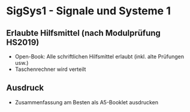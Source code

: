 SigSys1 - Signale und Systeme 1
======

## Erlaubte Hilfsmittel (nach Modulprüfung HS2019)

* Open-Book: Alle schriftlichen Hilfsmittel erlaubt (inkl. alte Prüfungen usw.)
* Taschenrechner wird verteilt

## Ausdruck
* Zusammenfassung am Besten als A5-Booklet ausdrucken
